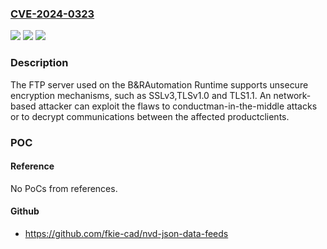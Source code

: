 ### [CVE-2024-0323](https://cve.mitre.org/cgi-bin/cvename.cgi?name=CVE-2024-0323)
![](https://img.shields.io/static/v1?label=Product&message=Automation%20Runtime&color=blue)
![](https://img.shields.io/static/v1?label=Version&message=14.0%20&color=brightgreen)
![](https://img.shields.io/static/v1?label=Vulnerability&message=CWE-1240%3A%20Use%20of%20a%20Cryptographic%20Primitive%20with%20a%20Risky%20Implementation&color=brightgreen)

### Description

The FTP server used on the B&RAutomation Runtime supports unsecure encryption mechanisms, such as SSLv3,TLSv1.0 and TLS1.1. An network-based attacker can exploit the flaws to conductman-in-the-middle attacks or to decrypt communications between the affected productclients.

### POC

#### Reference
No PoCs from references.

#### Github
- https://github.com/fkie-cad/nvd-json-data-feeds

